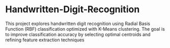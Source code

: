 # Handwritten-Digit-Recognition
This project explores handwritten digit recognition using Radial Basis Function (RBF) classification optimized with K-Means clustering. The goal is to improve classification accuracy by selecting optimal centroids and refining feature extraction techniques
